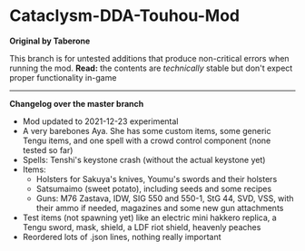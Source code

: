 # Cataclysm-DDA-Touhou-Mod
**Original by Taberone**

This branch is for untested additions that produce non-critical errors when running the mod. **Read:** the contents are *technically* stable but don't expect proper functionality in-game

----

**Changelog over the master branch**
* Mod updated to 2021-12-23 experimental
* A very barebones Aya. She has some custom items, some generic Tengu items, and one spell with a crowd control component (none tested so far)
* Spells: Tenshi's keystone crash (without the actual keystone yet)
* Items: 
  * Holsters for Sakuya's knives, Youmu's swords and their holsters
  * Satsumaimo (sweet potato), including seeds and some recipes
  * Guns: M76 Zastava, IDW, SIG 550 and 550-1, StG 44, SVD, VSS, with their ammo if needed, magazines and some new gun attachments
* Test items (not spawning yet) like an electric mini hakkero replica, a Tengu sword, mask, shield, a LDF riot shield, heavenly peaches
* Reordered lots of .json lines, nothing really important
